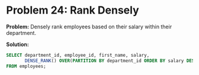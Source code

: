 # Problem 24: Rank Densely

**Problem:** Densely rank employees based on their salary within their department.

**Solution:**
```sql
SELECT department_id, employee_id, first_name, salary,
       DENSE_RANK() OVER(PARTITION BY department_id ORDER BY salary DESC) AS dense_rank
FROM employees;
